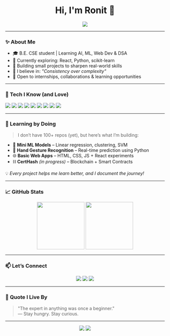 <h1 align="center">Hi, I'm Ronit 👋</h1>

<p align="center">
  <img src="https://readme-typing-svg.herokuapp.com?font=Fira+Code&pause=1300&color=00C8FF&center=true&width=1000&lines=My+diagnostic+instinct+is+unmatched.;My+tenacity+is+non-negotiable.;I+don’t+just+fix+errors+—+I+dismantle+inefficiency.;Precision+in+logic.+Brutal+in+execution."/>
</p>





---

### ✨ About Me

- 🎓 B.E. CSE student | Learning AI, ML, Web Dev & DSA  
- 🌱 Currently exploring: React, Python, scikit-learn  
- 🔭 Building small projects to sharpen real-world skills  
- 📌 I believe in: *"Consistency over complexity"*  
- 💼 Open to internships, collaborations & learning opportunities

---

### 🧰 Tech I Know (and Love)

<p>
  <img src="https://img.shields.io/badge/C-00599C?style=for-the-badge&logo=c&logoColor=white" />
  <img src="https://img.shields.io/badge/C++-00599C?style=for-the-badge&logo=c%2B%2B&logoColor=white" />
  <img src="https://img.shields.io/badge/Python-3776AB?style=for-the-badge&logo=python&logoColor=white" />
  <img src="https://img.shields.io/badge/HTML-E34F26?style=for-the-badge&logo=html5&logoColor=white" />
  <img src="https://img.shields.io/badge/CSS-1572B6?style=for-the-badge&logo=css3&logoColor=white" />
  <img src="https://img.shields.io/badge/JavaScript-F7DF1E?style=for-the-badge&logo=javascript&logoColor=black" />
  <img src="https://img.shields.io/badge/TypeScript-3178C6?style=for-the-badge&logo=typescript&logoColor=white" />
  <img src="https://img.shields.io/badge/React-20232A?style=for-the-badge&logo=react&logoColor=61DAFB" />
  <img src="https://img.shields.io/badge/Git-F05032?style=for-the-badge&logo=git&logoColor=white" />
</p>

---

### 🧪 Learning by Doing

> I don’t have 100+ repos (yet), but here’s what I’m building:

- 🎯 **Mini ML Models** – Linear regression, clustering, SVM  
- 🧠 **Hand Gesture Recognition** – Real-time prediction using Python  
- 🌐 **Basic Web Apps** – HTML, CSS, JS + React experiments  
- ⛓️ **CertHash** *(in progress)* – Blockchain + Smart Contracts

💡 *Every project helps me learn better, and I document the journey!*

---

### 📈 GitHub Stats

<p align="center">
  <img src="https://github-readme-stats.vercel.app/api?username=ronitkhanna&show_icons=true&theme=tokyonight" height="150"/>
  <img src="https://github-readme-stats.vercel.app/api/top-langs/?username=ronitkhanna&layout=compact&theme=tokyonight" height="150"/>
</p>

---

### 📫 Let’s Connect

<p align="center">
  <a href="mailto:ronit@example.com"><img src="https://img.shields.io/badge/Gmail-FF6F00?style=for-the-badge&logo=gmail&logoColor=white"/></a>
  <a href="https://linkedin.com/in/ronitkhanna"><img src="https://img.shields.io/badge/LinkedIn-0077B5?style=for-the-badge&logo=linkedin&logoColor=white"/></a>
  <a href="https://github.com/ronitkhanna"><img src="https://img.shields.io/badge/GitHub-181717?style=for-the-badge&logo=github&logoColor=white"/></a>
</p>

---

### 🔖 Quote I Live By

> "The expert in anything was once a beginner."  
> — Stay hungry. Stay curious.

---

<p align="center">
  <img src="https://komarev.com/ghpvc/?username=ronitkhanna&label=Profile%20Views" />
  <img src="https://img.shields.io/github/followers/ronitkhanna?style=social" />
</p>
